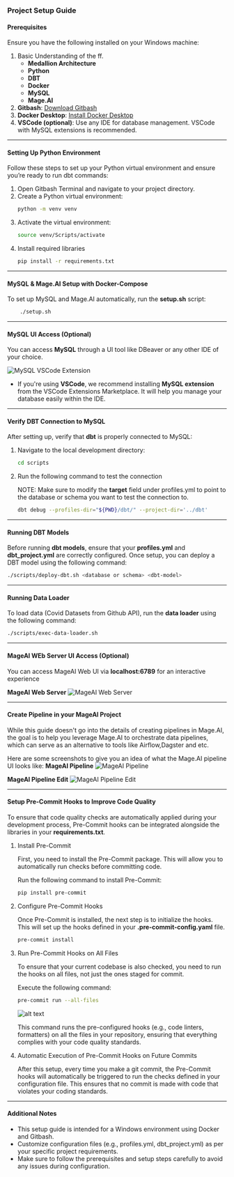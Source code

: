 ### Project Setup Guide

#### Prerequisites
Ensure you have the following installed on your Windows machine:
1. Basic Understanding of the ff.
    - **Medallion Architecture**
    - **Python**
    - **DBT**
    - **Docker**
    - **MySQL**
    - **Mage.AI**
2. **Gitbash**: [Download Gitbash](https://git-scm.com/downloads)
3. **Docker Desktop**: [Install Docker Desktop](https://docs.docker.com/desktop/setup/install/windows-install/)
4. **VSCode (optional)**: Use any IDE for database management. VSCode with MySQL extensions is recommended.

---

#### Setting Up Python Environment
Follow these steps to set up your Python virtual environment and ensure you’re ready to run dbt commands:

1. Open Gitbash Terminal and navigate to your project directory.
2. Create a Python virtual environment:
    ```bash
    python -m venv venv
    ```
3. Activate the virtual environment:
    ```bash
    source venv/Scripts/activate
    ```
4. Install required libraries
    ```bash
    pip install -r requirements.txt
    ```

---

#### MySQL & Mage.AI Setup with Docker-Compose
To set up MySQL and Mage.AI automatically, run the **setup.sh** script:

```bash
    ./setup.sh
```

---

#### MySQL UI Access (Optional)
You can access **MySQL** through a UI tool like DBeaver or any other IDE of your choice.

![MySQL VSCode Extension](docs/images/image.png)

- If you're using **VSCode**, we recommend installing **MySQL extension** from the VSCode Extensions Marketplace. It will help you manage your database easily within the IDE.

---

#### Verify DBT Connection to MySQL
After setting up, verify that **dbt** is properly connected to MySQL:

1. Navigate to the local development directory:
    ```bash
    cd scripts
    ```
2. Run the following command to test the connection

    NOTE: Make sure to modify the **target** field under profiles.yml to point to the database or schema you want to test the connection to.
    ```bash
    dbt debug --profiles-dir="${PWD}/dbt/" --project-dir='../dbt'
    ```

---

#### Running DBT Models

Before running **dbt models**, ensure that your **profiles.yml** and **dbt_project.yml** are correctly configured.
Once setup, you can deploy a DBT model using the following command:
```bash
./scripts/deploy-dbt.sh <database or schema> <dbt-model>
```

---

#### Running Data Loader

To load data (Covid Datasets from Github API), run the **data loader** using the following command:
```bash
./scripts/exec-data-loader.sh
```

---

#### MageAI WEb Server UI Access (Optional)
You can access MageAI Web UI via **localhost:6789** for an interactive experience

**MageAI Web Server**
![MageAI Web Server](docs/images/image-1.png)

---

#### Create Pipeline in your MageAI Project
While this guide doesn't go into the details of creating pipelines in Mage.AI, the goal is to help you leverage Mage.AI to orchestrate data pipelines, which can serve as an alternative to tools like Airflow,Dagster and etc.

Here are some screenshots to give you an idea of what the Mage.AI pipeline UI looks like:
**MageAI Pipeline**
![MageAI Pipeline](docs/images/image-2.png)

**MageAI Pipeline Edit**
![MageAI Pipeline Edit](docs/images/image-3.png)

---

#### Setup Pre-Commit Hooks to Improve Code Quality
To ensure that code quality checks are automatically applied during your development process, Pre-Commit hooks can be integrated alongside the libraries in your **requirements.txt**.
1. Install Pre-Commit

    First, you need to install the Pre-Commit package. This will allow you to automatically run checks before committing code.

    Run the following command to install Pre-Commit:
    ```bash
    pip install pre-commit
    ```

2. Configure Pre-Commit Hooks

    Once Pre-Commit is installed, the next step is to initialize the hooks. This will set up the hooks defined in your **.pre-commit-config.yaml** file.
    ```bash
    pre-commit install
    ```

3. Run Pre-Commit Hooks on All Files

    To ensure that your current codebase is also checked, you need to run the hooks on all files, not just the ones staged for commit.

    Execute the following command:
    ```bash
    pre-commit run --all-files
    ```

    ![alt text](docs/images/image-4.png)

    This command runs the pre-configured hooks (e.g., code linters, formatters) on all the files in your repository, ensuring that everything complies with your code quality standards.

4. Automatic Execution of Pre-Commit Hooks on Future Commits

    After this setup, every time you make a git commit, the Pre-Commit hooks will automatically be triggered to run the checks defined in your configuration file. This ensures that no commit is made with code that violates your coding standards.

---

#### Additional Notes
- This setup guide is intended for a Windows environment using Docker and Gitbash.
- Customize configuration files (e.g., profiles.yml, dbt_project.yml) as per your specific project requirements.
- Make sure to follow the prerequisites and setup steps carefully to avoid any issues during configuration.
